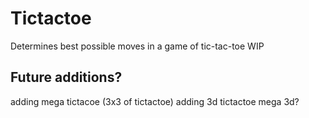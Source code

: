# Tictactoe
Determines best possible moves in a game of tic-tac-toe
WIP

## Future additions?
adding mega tictacoe (3x3 of tictactoe)
adding 3d tictactoe
mega 3d?